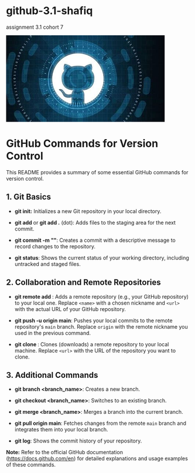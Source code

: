 # github-3.1-shafiq
assignment 3.1 cohort 7

![Image description](githubimage.jpeg)

# GitHub Commands for Version Control

This README provides a summary of some essential GitHub commands for version control.

## 1. Git Basics

- **git init:** Initializes a new Git repository in your local directory.

- **git add <filename>** or **git add .** (dot): Adds files to the staging area for the next commit.

- **git commit -m "<message>"**: Creates a commit with a descriptive message to record changes to the repository.

- **git status**: Shows the current status of your working directory, including untracked and staged files.

## 2. Collaboration and Remote Repositories

- **git remote add <name> <url>**: Adds a remote repository (e.g., your GitHub repository) to your local one. Replace `<name>` with a chosen nickname and `<url>` with the actual URL of your GitHub repository.

- **git push -u origin main**: Pushes your local commits to the remote repository's `main` branch. Replace `origin` with the remote nickname you used in the previous command.

- **git clone <url>**: Clones (downloads) a remote repository to your local machine. Replace `<url>` with the URL of the repository you want to clone.

## 3. Additional Commands

- **git branch <branch_name>**: Creates a new branch.

- **git checkout <branch_name>**: Switches to an existing branch.

- **git merge <branch_name>**: Merges a branch into the current branch.

- **git pull origin main**: Fetches changes from the remote `main` branch and integrates them into your local branch.

- **git log**: Shows the commit history of your repository.

**Note:** Refer to the official GitHub documentation (https://docs.github.com/en) for detailed explanations and usage examples of these commands.
